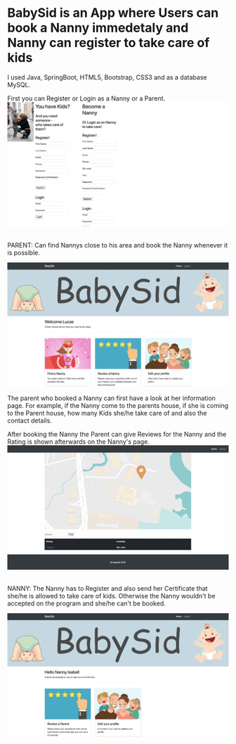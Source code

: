 # BabySid is an App where Users can book a Nanny immedetaly and Nanny can register to take care of kids

I used Java, SpringBoot, HTML5, Bootstrap, CSS3 and as a database MySQL.

First you can Register or Login as a Nanny or a Parent.
![GitHub babySid](/Videos/loginAndLogout.gif)

</br>
PARENT:
Can find Nannys close to his area and book the Nanny whenever it is possible. </br>

![GitHub babySid](/Videos/findNanny.gif)
</br>

The parent who booked a Nanny can first have a look at her information page. For example, if the Nanny come to the parents house,
if she is coming to the Parent house, how many Kids she/he take care of and also the contact details.

After booking the Nanny the Parent can give Reviews for the Nanny and the Rating is shown afterwards on the Nanny's page.
![GitHub babySid](/Videos/infoNannyAndBook.gif)

</br>
NANNY:
The Nanny has to Register and also send her Certificate that she/he is allowed to take care of kids. 
Otherwise the Nanny wouldn't be accepted on the program and she/he can't be booked.

![GitHub babySid](/Videos/portfolioNanny.gif)

